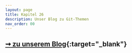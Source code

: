 ```yaml
---
layout: page
title: Kapitel 26
description: Unser Blog zu Git-Themen
nav_order: 00
---
```


## [**⇝** zu unserem Blog](https://kapitel26.github.io/){:target="_blank"}